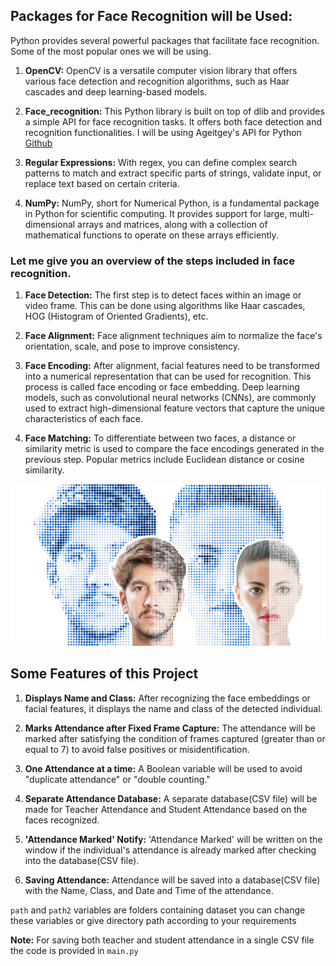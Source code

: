 ## Packages for Face Recognition will be Used:

Python provides several powerful packages that facilitate face recognition. Some of the most popular ones we will be using.

1. **OpenCV:** OpenCV is a versatile computer vision library that offers various face detection and recognition algorithms, such as Haar cascades and deep learning-based models.

2. **Face_recognition:** This Python library is built on top of dlib and provides a simple API for face recognition tasks. It offers both face detection and recognition functionalities. I will be using Ageitgey's API for Python [Github](https://github.com/ageitgey/face_recognition)

3. **Regular Expressions:** With regex, you can define complex search patterns to match and extract specific parts of strings, validate input, or replace text based on certain criteria.

4. **NumPy:** NumPy, short for Numerical Python, is a fundamental package in Python for scientific computing. It provides support for large, multi-dimensional arrays and matrices, along with a collection of mathematical functions to operate on these arrays efficiently.


### Let me give you an overview of the steps included in face recognition.

1. **Face Detection:** The first step is to detect faces within an image or video frame. This can be done using algorithms like Haar cascades, HOG (Histogram of Oriented Gradients), etc.

2. **Face Alignment:** Face alignment techniques aim to normalize the face's orientation, scale, and pose to improve consistency.

3. **Face Encoding:** After alignment, facial features need to be transformed into a numerical representation that can be used for recognition. This process is called face encoding or face embedding. Deep learning models, such as convolutional neural networks (CNNs), are commonly used to extract high-dimensional feature vectors that capture the unique characteristics of each face.

4. **Face Matching:** To differentiate between two faces, a distance or similarity metric is used to compare the face encodings generated in the previous step. Popular metrics include Euclidean distance or cosine similarity.

**![matching.jpg](matching.jpg)**

## Some Features of this Project

1. **Displays Name and Class:** After recognizing the face embeddings or facial features, it displays the name and class of the detected individual.

2. **Marks Attendance after Fixed Frame Capture:** The attendance will be marked after satisfying the condition of frames captured (greater than or equal to 7) to avoid false positives or misidentification.

3. **One Attendance at a time:** A Boolean variable will be used to avoid "duplicate attendance" or "double counting."

4. **Separate Attendance Database:** A separate database(CSV file) will be made for Teacher Attendance and Student Attendance based on the faces recognized.

5. **'Attendance Marked' Notify:** 'Attendance Marked' will be written on the window if the individual's attendance is already marked after checking into the database(CSV file).

6. **Saving Attendance:** Attendance will be saved into a database(CSV file) with the Name, Class, and Date and Time of the attendance.

`path` and `path2` variables are folders containing dataset you can change these variables or give directory path according to your requirements

**Note:** For saving both teacher and student attendance in a single CSV file the code is provided in `main.py`